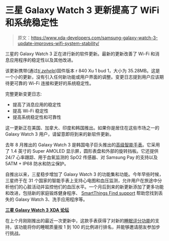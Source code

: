 # 三星 Galaxy Watch 3 更新提高了 WiFi 和系统稳定性

> 原文：<https://www.xda-developers.com/samsung-galaxy-watch-3-update-improves-wifi-system-stability/>

三星的 Galaxy Watch 3 正在进行新的软件更新。最新的更新改善了 Wi-Fi 和消息应用程序的稳定性以及其他改进。

该更新携带(通过[*ti zehelp*](https://www.tizenhelp.com/new-galaxy-watch-watch-3-updates-improve-wi-fi-messaging-app/))固件版本 r 840 Xu 1 bud 1，大小为 35.28MB。这是一个小的更新，没有引入任何新功能或用户界面的调整。变更日志提到用户应该期待更可靠的 Wi-Fi 连接和更好的系统稳定性。

完整更新变更日志:

*   提高了消息应用的稳定性
*   提高 Wi-Fi 稳定性
*   提高系统稳定性和可靠性

这一更新正在美国、加拿大、印度和韩国推出。如果你是居住在这些市场之一的 Galaxy Watch 3 用户，请留意即将到来的新软件更新。

去年 8 月推出的 Galaxy Watch 3 是韩国电子巨头推出的[高级智能手表](https://www.xda-developers.com/galaxy-watch-3-vs-apple-watch-6/)。它采用了 1.4 英寸的 Super AMOLED 显示屏，圆形表盘和外部的旋转挡板。它还提供 24/7 心率跟踪、用于血氧监测的 SpO2 传感器、对 Samsung Pay 的支持以及 5ATM + IP68 防水和防尘保护。

自推出以来，三星稳步增加了 Galaxy Watch 3 的功能集和功能。今年早些时候，三星终于在 31 个国家的智能手表上支持心电图和血压监测，允许用户在旅途中分析他们的心脏活动并监控他们的血压水平。一个月后到来的新更新添加了更多功能和改进，包括新的家庭锻炼健身程序、 [SmartThings Find support](https://www.xda-developers.com/galaxy-watch-3-update-smartthings-find/) 帮助您找到丢失的 Galaxy Watch 3、洗手应用程序等。

**[三星 Galaxy Watch 3 XDA 论坛](https://forum.xda-developers.com/f/samsung-galaxy-watch-3.11275/)**

在上个月刚刚推出的最近一次更新中，这款手表获得了对新的[睡眠评分功能](https://www.xda-developers.com/galaxy-watch-3-update-sleep-score-measurements-walking-challenges/)的支持，该功能将你的睡眠质量按 1 到 100 的比例进行排名，并能够邀请朋友参加步行挑战。